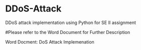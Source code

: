 # DDoS-Attack
DDoS attack implementation using Python for SE II assignment 


#Please refer to the Word Document for Further Description

Word Docment:
  DoS Attack Implemenation
